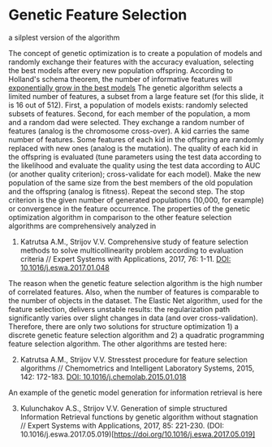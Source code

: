 # Genetic Feature Selection
a silplest version of the algorithm 

The concept of genetic optimization is to create a population of models and randomly exchange their features with the accuracy evaluation, selecting the best models after every new population offspring. According to Holland's schema theorem, the number of informative features will [exponentially grow in the best models](https://dynamics.org/Altenberg/FILES/LeeSTPT.pdf)
The genetic algorithm selects a limited number of features, a subset from a large feature set (for this slide, it is 16 out of 512). First, a population of models exists: randomly selected subsets of features. Second, for each member of the population, a mom and a random dad were selected. They exchange a random number of features (analog is the chromosome cross-over). A kid carries the same number of features. Some features of each kid in the offspring are randomly replaced with new ones (analog is the mutation). The quality of each kid in the offspring is evaluated (tune parameters using the test data according to the likelihood and evaluate the quality using the test data according to AUC (or another quality criterion); cross-validate for each model). Make the new population of the same size from the best members of the old population and the offspring (analog is fitness). Repeat the second step. The stop criterion is the given number of generated populations (10,000, for example) or convergence in the feature occurrence. 
The properties of the genetic optimization algorithm in comparison to the other feature selection algorithms are comprehensively analyzed in 

1. Katrutsa A.M., Strijov V.V. Comprehensive study of feature selection methods to solve multicollinearity problem according to evaluation criteria // Expert Systems with Applications, 2017, 76: 1-11. [DOI: 10.1016/j.eswa.2017.01.048](https://doi.org/10.1016/j.eswa.2017.01.048)

The reason when the genetic feature selection algorithm is the high number of correlated features. Also, when the number of features is comparable to the number of objects in the dataset. The Elastic Net algorithm, used for the feature selection, delivers unstable results: the regularization path significantly varies over slight changes in data (and over cross-validation). Therefore, there are only two solutions for structure optimization 1) a discrete genetic feature selection algorithm and 2) a quadratic programming feature selection algorithm. The other algorithms are tested here:

2. Katrutsa A.M., Strijov V.V. Stresstest procedure for feature selection algorithms // Chemometrics and Intelligent Laboratory Systems, 2015, 142: 172-183. [DOI: 10.1016/j.chemolab.2015.01.018](https://doi.org/10.1016/j.chemolab.2015.01.018)

An example of the genetic model generation for information retrieval is here

3. Kulunchakov A.S., Strijov V.V. Generation of simple structured Information Retrieval functions by genetic algorithm without stagnation // Expert Systems with Applications, 2017, 85: 221-230. (DOI: 10.1016/j.eswa.2017.05.019)[https://doi.org/10.1016/j.eswa.2017.05.019]

